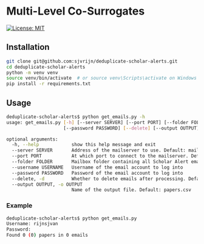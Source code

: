 # Multi-Level Co-Surrogates

[![License: MIT](https://img.shields.io/badge/License-MIT-green.svg)](https://opensource.org/licenses/MIT)


## Installation

```bash
git clone git@github.com:sjvrijn/deduplicate-scholar-alerts.git
cd deduplicate-scholar-alerts
python -m venv venv
source venv/bin/activate  # or source venv\Scripts\activate on Windows
pip install -r requirements.txt
```


## Usage

```bash
deduplicate-scholar-alerts$ python get_emails.py -h
usage: get_emails.py [-h] [--server SERVER] [--port PORT] [--folder FOLDER] [--username USERNAME]
                     [--password PASSWORD] [--delete] [--output OUTPUT]

optional arguments:
  -h, --help            show this help message and exit
  --server SERVER       Address of the mailserver to use. Default: mail.campus.leidenuniv.nl
  --port PORT           At which port to connect to the mailserver. Default: 993
  --folder FOLDER       Mailbox folder containing all Scholar Alert emails. Default: "Papers/Scholar Alerts"
  --username USERNAME   Username of the email account to log into
  --password PASSWORD   Password of the email account to log into
  --delete, -d          Whether to delete emails after processing. Default: False
  --output OUTPUT, -o OUTPUT
                        Name of the output file. Default: papers.csv
```

### Example

```bash
deduplicate-scholar-alerts$ python get_emails.py
Username: rijnsjvan
Password:
Found 0 (0) papers in 0 emails
```
